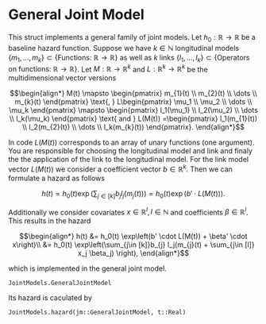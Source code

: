 # General Joint Model

This struct implements a general family of joint models. Let $h_0:\mathbb{R} \to\mathbb{R}$ be a baseline hazard function. Suppose we have $k\in \mathbb{N}$ longitudinal models $\{m_{1},\dots, m_{k}\}\subset \{\text{Functions: }\mathbb{R}\to\mathbb{R}\}$ as well as $k$ links $\{l_{1},\dots, l_{k}\}\subset \{\text{Operators on functions: }\mathbb{R}\to\mathbb{R}\}$. Let $M: \mathbb{R} \to \mathbb{R}^k$ and $L:\mathbb{R}^k \to \mathbb{R}^k$ be the multidimensional vector versions

```math
\begin{align*}
    M(t) \mapsto \begin{pmatrix}
    m_{1}(t) \\ m_{2}(t) \\ \dots \\ m_{k}(t)
\end{pmatrix} \text{, }
    L\begin{pmatrix}
    \mu_1 \\ \mu_2 \\ \dots \\ \mu_k
\end{pmatrix} \mapsto \begin{pmatrix}
    l_1(\mu_1) \\ l_2(\mu_2) \\ \dots \\ l_k(\mu_k)
\end{pmatrix} \text{ and } L(M(t)) =\begin{pmatrix}
    l_1(m_{1}(t)) \\ l_2(m_{2}(t)) \\ \dots \\ l_k(m_{k}(t))
\end{pmatrix}.
\end{align*}
```

In code $L(M(t))$ corresponds to an array of unary functions (one argument). You are responsible for choosing the longitudinal model and link and finaly the the application of the link to the longitudinal model. For the link model vector $L(M(t))$ we consider a coefficient vector $b \in \mathbb{R}^k$. Then we can formulate a hazard as follows

```math
h(t) = h_0(t) \exp\left(\sum_{j\in [k]}b_{j} l_j(m_{j}(t))  \right) = h_0(t) \exp(b' \cdot L(M(t))).
``` 
Additionally we consider covariates $x\in \mathbb{R}^l, l\in\mathbb{N}$ and coefficients $\beta \in \mathbb{R}^l$. This results in the hazard

```math
\begin{align*}
h(t) &= h_0(t) \exp\left(b' \cdot L(M(t)) + \beta' \cdot x\right)\\
     &= h_0(t) \exp\left(\sum_{j\in [k]}b_{j} l_j(m_{j}(t) + \sum_{j\in [l]} x_j  \beta_j)  \right),
\end{align*}
```
which is implemented in the general joint model.


```@docs
JointModels.GeneralJointModel
```

Its hazard is caculated by

```@docs
JointModels.hazard(jm::GeneralJointModel, t::Real)
```